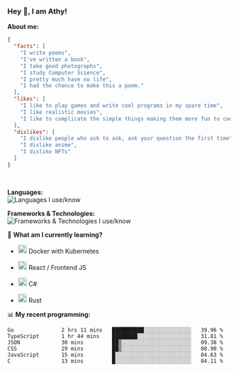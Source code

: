 ### Hey 👋, I am Athy!<br>

**About me:**


```json
{
  "facts": [
    "I write poems",
    "I've written a book",
    "I take good photographs",
    "I study Computer Science",
    "I pretty much have no life",
    "I had the chance to make this a poem."
  ],
  "likes": [
    "I like to play games and write cool programs in my spare time",
    "I like realistic movies",
    "I like to complicate the simple things making them more fun to code."
  ],
  "dislikes": [
    "I dislike people who ask to ask, ask your question the first time",
    "I dislike anime",
    "I dislike NFTs"
  ]
}
```
<br>


**Languages:**<br>
![Languages I use/know](https://skillicons.dev/icons?i=py,js,html,go,lua,java)

**Frameworks & Technologies:**<br />
![Frameworks & Technologies I use/know](https://skillicons.dev/icons?i=nodejs,nextjs,ts,react,express,docker,kubernetes,mysql,postgresql,mongodb,git,github,tailwind)

📙 **What am I currently learning?**

- <img height="20" src="https://cdn.jsdelivr.net/gh/devicons/devicon/icons/docker/docker-original.svg" /> Docker with Kubernetes

- <img height="20" src="https://cdn.jsdelivr.net/gh/devicons/devicon/icons/react/react-original.svg" /> React / Frontend JS

- <img height="20" src="https://cdn.jsdelivr.net/gh/devicons/devicon/icons/csharp/csharp-original.svg" /> C#
- <img height="20" src="https://cdn.jsdelivr.net/gh/devicons/devicon/icons/rust/rust-plain.svg" /> Rust

📊 **My recent programming:**

<!--START_SECTION:waka-->

```text
Go               2 hrs 11 mins   ██████████░░░░░░░░░░░░░░░   39.96 %
TypeScript       1 hr 44 mins    ████████░░░░░░░░░░░░░░░░░   31.81 %
JSON             30 mins         ██▒░░░░░░░░░░░░░░░░░░░░░░   09.38 %
CSS              29 mins         ██▒░░░░░░░░░░░░░░░░░░░░░░   08.90 %
JavaScript       15 mins         █░░░░░░░░░░░░░░░░░░░░░░░░   04.63 %
C                13 mins         █░░░░░░░░░░░░░░░░░░░░░░░░   04.11 %
```

<!--END_SECTION:waka-->
